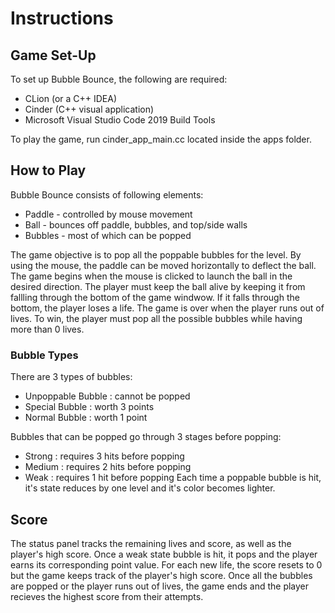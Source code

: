# Instructions
## Game Set-Up
To set up Bubble Bounce, the following are required:
* CLion (or a C++ IDEA)
* Cinder (C++ visual application)
* Microsoft Visual Studio Code 2019 Build Tools

To play the game, run cinder_app_main.cc located inside the apps folder.

## How to Play
Bubble Bounce consists of following elements:
* Paddle - controlled by mouse movement
* Ball - bounces off paddle, bubbles, and top/side walls
* Bubbles - most of which can be popped

The game objective is to pop all the poppable bubbles for the level. By using the mouse, the paddle can be moved horizontally to deflect the ball.
The game begins when the mouse is clicked to launch the ball in the desired direction. The player must keep the ball alive by keeping it from fallling
through the bottom of the game windwow. If it falls through the bottom, the player loses a life. The game is over when the player runs out of lives.
To win, the player must pop all the possible bubbles while having more than 0 lives. 

### Bubble Types
There are 3 types of bubbles:
* Unpoppable Bubble : cannot be popped
* Special Bubble : worth 3 points
* Normal Bubble : worth 1 point

Bubbles that can be popped go through 3 stages before popping:
* Strong : requires 3 hits before popping
* Medium : requires 2 hits before popping
* Weak : requires 1 hit before popping
Each time a poppable bubble is hit, it's state reduces by one level and it's color becomes lighter.

## Score
The status panel tracks the remaining lives and score, as well as the player's high score. 
Once a weak state bubble is hit, it pops and the player earns its corresponding point value.
For each new life, the score resets to 0 but the game keeps track of the player's high score.
Once all the bubbles are popped or the player runs out of lives, the game ends and the player recieves the highest score from their attempts.
